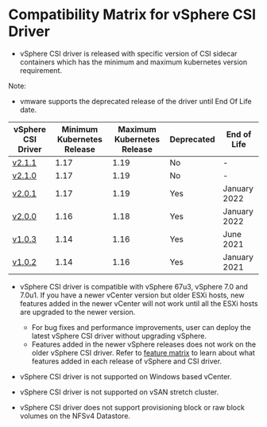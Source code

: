 # Compatibility Matrix for vSphere CSI Driver

- vSphere CSI driver is released with specific version of CSI sidecar containers which has the minimum and maximum kubernetes version requirement.

Note:

- vmware supports the deprecated release of the driver until End Of Life date.

| vSphere CSI Driver | Minimum Kubernetes Release | Maximum Kubernetes Release            | Deprecated | End of Life  |
|--------------------|----------------------------|---------------------------------------| -----------|--------------|
| [v2.1.1](./releases/v2.1.1.md)             | 1.17                    | 1.19       | No         | -            |
| [v2.1.0](./releases/v2.1.0.md)             | 1.17                    | 1.19       | No         | -            |
| [v2.0.1](./releases/v2.0.1.md)             | 1.17                    | 1.19       | Yes        | January 2022 |
| [v2.0.0](./releases/v2.0.0.md)             | 1.16                    | 1.18       | Yes        | January 2022 |
| [v1.0.3](./releases/v1.0.3.md)             | 1.14                    | 1.16       | Yes        | June 2021    |
| [v1.0.2](./releases/v1.0.2.md)             | 1.14                    | 1.16       | Yes        | January 2021 |

- vSphere CSI driver is compatible with vSphere 67u3, vSphere 7.0 and 7.0u1. If you have a newer vCenter version but older ESXi hosts, new features added in the newer vCenter will not work until all the ESXi hosts are upgraded to the newer version.
  - For bug fixes and performance improvements, user can deploy the latest vSphere CSI driver without upgrading vSphere.
  - Features added in the newer vSphere releases does not work on the older vSphere CSI driver. Refer to [feature matrix](supported_features_matrix.md) to learn about what features added in each release of vSphere and CSI driver.

- vSphere CSI driver is not supported on Windows based vCenter.
- vSphere CSI driver is not supported on vSAN stretch cluster.
- vSphere CSI driver does not support provisioning block or raw block volumes on the NFSv4 Datastore.
